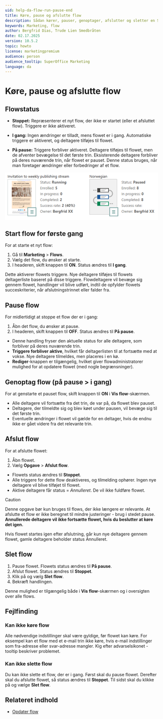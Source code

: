 ```yaml
---
uid: help-da-flow-run-pause-end
title: Køre, pause og afslutte flow
description: Sådan kører, pauser, genoptager, afslutter og sletter en SuperOffice Marketing automation-strøm.
keywords: Marketing, flow
author: Bergfrid Dias, Trude Lien Smedbråten
date: 02.17.2025
version: 10.5.2
topic: howto
license: marketingpremium
audience: person
audience_tooltip: SuperOffice Marketing
language: da
---
```


# Køre, pause og afslutte flow

## <a id="status"></a>Flowstatus

* **Stoppet:** Repræsenterer et nyt flow, der ikke er startet (eller et afsluttet flow). Triggere er ikke aktiveret.

* **I gang:** Ingen ændringer er tilladt, mens flowet er i gang. Automatiske triggere er aktiveret, og deltagere tilføjes til flowet.

* **På pause:** Triggere forbliver aktiveret. Deltagere tilføjes til flowet, men de afventer bevægelse til det første trin. Eksisterende deltagere forbliver på deres nuværende trin, når flowet er pauset. Denne status bruges, når man foretager ændringer eller forbedringer af et flow.

![Marketing flows med forskellige status og statistik -screenshot][img1]

## Start flow for første gang

For at starte et nyt flow:

1. Gå til **Marketing** > **Flows**.
2. Vælg det flow, du ønsker at starte.
3. I headeren, skift knappen til **ON**. Status ændres til **I gang**.

Dette aktiverer flowets triggere. Nye deltagere tilføjes til flowets deltagerliste baseret på disse triggere. Flowdeltagere vil bevæge sig gennem flowet, handlinger vil blive udført, indtil de opfylder flowets succeskriterier, når afslutningstrinnet eller falder fra.

## Pause flow

For midlertidigt at stoppe et flow der er i gang:

1. Åbn det flow, du ønsker at pause.
2. I headeren, skift knappen til **OFF**. Status ændres til **På pause**.

* Denne handling fryser den aktuelle status for alle deltagere, som forbliver på deres nuværende trin.
* **Triggere forbliver aktive**, hvilket får deltagerlisten til at fortsætte med at vokse. Nye deltagere tilmeldes, men placeres i en kø.
* **Rediger**-knappen er tilgængelig, hvilket giver flowadministratorer mulighed for at opdatere flowet (med nogle begrænsninger).

## Genoptag flow (på pause > i gang)

For at genstarte et pauset flow, skift knappen til **ON** i **Vis flow**-skærmen.

* Alle deltagere vil fortsætte fra det trin, de var på, da flowet blev pauset.
* Deltagere, der tilmeldte sig og blev køet under pausen, vil bevæge sig til det første trin.
* Eventuelle ændringer i flowet vil gælde for en deltager, hvis de endnu ikke er gået videre fra det relevante trin.

## Afslut flow

For at afslutte flowet:

1. Åbn flowet.
2. Vælg **Opgave** > **Afslut flow**.

* Flowets status ændres til **Stoppet**.
* Alle triggere for dette flow deaktiveres, og tilmelding ophører. Ingen nye deltagere vil blive tilføjet til flowet.
* Aktive deltagere får status = *Annulleret*. De vil ikke fuldføre flowet.

> [!CAUTION]
> Denne opgave bør kun bruges til flows, der ikke længere er relevante. At afslutte et flow er ikke beregnet til mindre justeringer - brug i stedet pause. **Annullerede deltagere vil ikke fortsætte flowet, hvis du beslutter at køre det igen.**

Hvis flowet startes igen efter afslutning, går kun nye deltagere gennem flowet, gamle deltagere beholder status Annulleret.

## <a id="delete"></a>Slet flow

1. Pause flowet. Flowets status ændres til **På pause**.
1. Afslut flowet. Status ændres til **Stoppet**.
1. Klik på <i class="ph ph-dots-three-circle-vertical" aria-label="Opgavemenu"></i> og vælg **Slet flow**.
1. Bekræft handlingen.

Denne mulighed er tilgængelig både i **Vis flow**-skærmen og i oversigten over alle flows.

## Fejlfinding

### Kan ikke køre flow

Alle nødvendige indstillinger skal være gyldige, før flowet kan køre. For eksempel kan et flow med et e-mail trin ikke køre, hvis e-mail indstillinger som fra-adresse eller svar-adresse mangler. Kig efter advarselsikonet - tooltip beskriver problemet.

### Kan ikke slette flow

Du kan ikke slette et flow, der er i gang. Først skal du pause flowet. Derefter skal du afslutte flowet, så status ændres til **Stoppet**. Til sidst skal du klikke på <i class="ph ph-dots-three-circle-vertical" aria-label="Opgavemenu"></i> og vælge **Slet flow**.

## Relateret indhold

* [Opdater flow][1]

<!-- Referenced links -->
[1]: update.md

<!-- Referenced images -->
[img1]: ../../../../media/loc/en/marketing/flow-status.png
